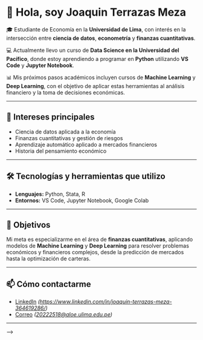 # 👋 Hola, soy Joaquin Terrazas Meza

🎓 Estudiante de Economía en la **Universidad de Lima**, con interés en la intersección entre **ciencia de datos**, **econometría** y **finanzas cuantitativas**.  

💻 Actualmente llevo un curso de **Data Science en la Universidad del Pacífico**, donde estoy aprendiendo a programar en **Python** utilizando **VS Code** y **Jupyter Notebook**.  

📊 Mis próximos pasos académicos incluyen cursos de **Machine Learning** y **Deep Learning**, con el objetivo de aplicar estas herramientas al análisis financiero y la toma de decisiones económicas.  

---

## 🚀 Intereses principales
- Ciencia de datos aplicada a la economía  
- Finanzas cuantitativas y gestión de riesgos  
- Aprendizaje automático aplicado a mercados financieros 
- Historia del pensamiento económico 

---

## 🛠️ Tecnologías y herramientas que utilizo
- **Lenguajes:** Python, Stata, R
- **Entornos:** VS Code, Jupyter Notebook, Google Colab   

---

## 🎯 Objetivos
Mi meta es especializarme en el área de **finanzas cuantitativas**, aplicando modelos de **Machine Learning** y **Deep Learning** para resolver problemas económicos y financieros complejos, desde la predicción de mercados hasta la optimización de carteras.  

---

## 📫 Cómo contactarme
- [LinkedIn](#) *(https://www.linkedin.com/in/joaquin-terrazas-meza-364619286/)*  
- [Correo](#) *(20222518@aloe.ulima.edu.pe)*  


---

-->
